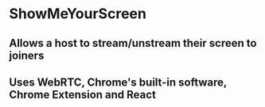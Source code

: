 # ShowMeYourScreen

## Allows a host to stream/unstream their screen to joiners
## Uses WebRTC, Chrome's built-in software, Chrome Extension and React
